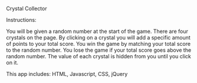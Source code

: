 Crystal Collector

Instructions:

You will be given a random number at the start of the game. There are four crystals on the page. By clicking on a crystal you will add a specific amount of points to your total score. You win the game by matching your total score to the random number. You lose the game if your total score goes above the random number. The value of each crystal is hidden from you until you click on it.

This app includes: HTML, Javascript, CSS, jQuery
